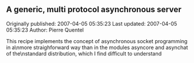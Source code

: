 ## A generic, multi protocol asynchronous server

Originally published: 2007-04-05 05:35:23
Last updated: 2007-04-05 05:35:23
Author: Pierre Quentel

This recipe implements the concept of asynchronous socket programming in a\nmore straighforward way than in the modules asyncore and asynchat of the\nstandard distribution, which I find difficult to understand